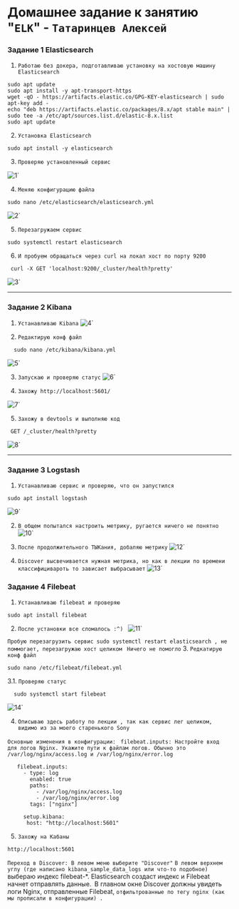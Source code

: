 # Домашнее задание к занятию "`ELK`" - `Татаринцев Алексей`




### Задание 1 Elasticsearch


1. `Работаю без докера, подготавливаю установку на хостовую машину Elasticsearch`

```
sudo apt update
sudo apt install -y apt-transport-https
wget -qO - https://artifacts.elastic.co/GPG-KEY-elasticsearch | sudo apt-key add -
echo "deb https://artifacts.elastic.co/packages/8.x/apt stable main" | sudo tee -a /etc/apt/sources.list.d/elastic-8.x.list
sudo apt update

```
2. `Установка Elasticsearch`
```
sudo apt install -y elasticsearch

```
3. `Проверяю установленный сервис`

![1](https://github.com/Foxbeerxxx/elk/blob/main/img/img1.png)`


4. `Меняю конфигурацию файла`
```
sudo nano /etc/elasticsearch/elasticsearch.yml

```
![2](https://github.com/Foxbeerxxx/elk/blob/main/img/img2.png)`

5. `Перезагружаем сервис`

```
sudo systemctl restart elasticsearch

```
6. `И пробуем обращаться через curl на локал хост по порту 9200`

```
 curl -X GET 'localhost:9200/_cluster/health?pretty'    

```
![3](https://github.com/Foxbeerxxx/elk/blob/main/img/img3.png)`

---

### Задание 2 Kibana

1. `Устанавливаю Kibana`
![4](https://github.com/Foxbeerxxx/elk/blob/main/img/img4.png)`


2. `Редактирую конф файл `
```
  sudo nano /etc/kibana/kibana.yml
```  
![5](https://github.com/Foxbeerxxx/elk/blob/main/img/img5.png)`

3. `Запускаю и проверяю статус`
![6](https://github.com/Foxbeerxxx/elk/blob/main/img/img6.png)`

4. `Захожу http://localhost:5601/ `

![7](https://github.com/Foxbeerxxx/elk/blob/main/img/img7.png)`


5. `Захожу в devtools и выполняю код`
``` 
 GET /_cluster/health?pretty

``` 
![8](https://github.com/Foxbeerxxx/elk/blob/main/img/img8.png)`

---

### Задание 3 Logstash

1. `Устанавливаю сервис и проверяю, что он запустился`
```
sudo apt install logstash
```
![9](https://github.com/Foxbeerxxx/elk/blob/main/img/img9.png)`

2. `В общем попытался настроить метрику, ругается ничего не понятно`
![10](https://github.com/Foxbeerxxx/elk/blob/main/img/img10.png)`

3. `После продолжительного ТЫКания, добаляю метрику`
![12](https://github.com/Foxbeerxxx/elk/blob/main/img/img12.png)`

4. `Discover высвечивается нужная метрика, но как в лекции по времени классифицивароть то зависает выбрасывает`
![13](https://github.com/Foxbeerxxx/elk/blob/main/img/img13.png)`

### Задание 4 Filebeat

1. `Устанавливаю filebeat и проверяю`
```
sudo apt install filebeat
```

2. `После установки все сломалось :^) `
![11](https://github.com/Foxbeerxxx/elk/blob/main/img/img11.png)`

`Пробую перезагрузить сервис sudo systemctl restart elasticsearch
, не поммогает, перезагружаю хост целиком `
`Ничего не помогло`
3. `Редкатирую конф файл `
```
sudo nano /etc/filebeat/filebeat.yml
```
3.1. `Проверяю статус`
```
  sudo systemctl start filebeat
```
![14](https://github.com/Foxbeerxxx/elk/blob/main/img/img14.png)`


4. `Описываю здесь работу по лекции , так как сервис лег целиком, видимо из за моего старенького Sony`

`Основные изменения в конфигурации:`
` filebeat.inputs: Настройте вход для логов Nginx. Укажите пути к файлам логов. Обычно это /var/log/nginx/access.log и /var/log/nginx/error.log`

```
   filebeat.inputs:
     - type: log
       enabled: true
       paths:
         - /var/log/nginx/access.log
         - /var/log/nginx/error.log
       tags: ["nginx"]
     
     setup.kibana:
      host: "http://localhost:5601"  
```
5. `Захожу на Кабаны`
```
http://localhost:5601
```
`Переход в Discover: В левом меню выберите "Discover"`
`В левом верхнем углу (где написано kibana_sample_data_logs или что-то подобное) `выбераю индекс filebeat-*. Elasticsearch создаст индекс и Filebeat начнет отправлять данные.`
`В главном окне Discover  должны увидеть логи Nginx, отправленные Filebeat, `отфильтрованные по тегу nginx (как мы прописали в конфигурации) .`